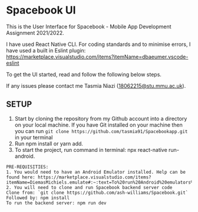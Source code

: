 # Spacebook UI

This is the User Interface for Spacebook - Mobile App Development Assignment 2021/2022.

I have used React Native CLI. For coding standards and to minimise errors, I have used a built in Eslint plugin: https://marketplace.visualstudio.com/items?itemName=dbaeumer.vscode-eslint

To get the UI started, read and follow the following below steps.

If any issues please contact me Tasmia Niazi (18062215@stu.mmu.ac.uk).

## SETUP

1. Start by cloning the repository from my Github account into a directory on your local machine. If you have Git installed on your machine then you can run `git clone https://github.com/tasmia91/Spacebookapp.git` in your terminal
2. Run npm install or yarn add.
3. To start the project, run command in terminal: npx react-native run-android.

```
PRE-REQUISITIES:
1. You would need to have an Android Emulator installed. Help can be found here: https://marketplace.visualstudio.com/items?itemName=DiemasMichiels.emulate#:~:text=To%20run%20Android%20emulators%20you,will%20always%20be%20the%20fallback.
2. You will need to clone and run Spacebook backend server code
Clone from: `git clone https://github.com/ash-williams/Spacebook.git`
Followed by: npm install
To run the backend server: npm run dev
```
